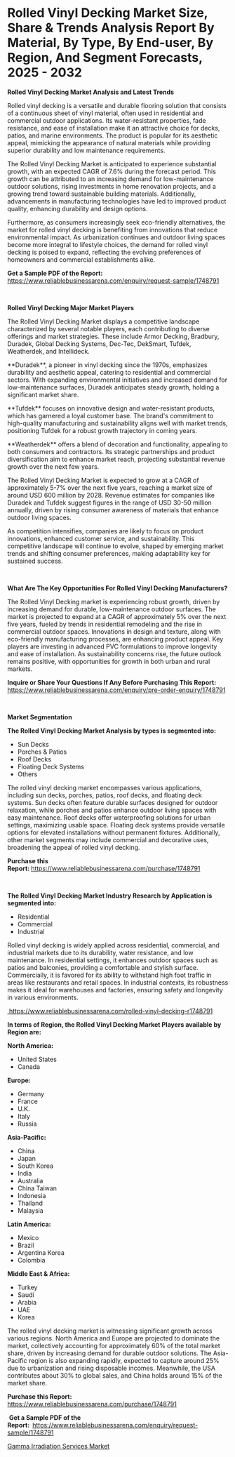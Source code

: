 <p><h1>Rolled Vinyl Decking Market Size, Share & Trends Analysis Report By Material, By Type, By End-user, By Region, And Segment Forecasts, 2025 - 2032</h1></p><p><strong>Rolled Vinyl Decking Market Analysis and Latest Trends</strong></p>
<p><p>Rolled vinyl decking is a versatile and durable flooring solution that consists of a continuous sheet of vinyl material, often used in residential and commercial outdoor applications. Its water-resistant properties, fade resistance, and ease of installation make it an attractive choice for decks, patios, and marine environments. The product is popular for its aesthetic appeal, mimicking the appearance of natural materials while providing superior durability and low maintenance requirements.</p><p>The Rolled Vinyl Decking Market is anticipated to experience substantial growth, with an expected CAGR of 7.6% during the forecast period. This growth can be attributed to an increasing demand for low-maintenance outdoor solutions, rising investments in home renovation projects, and a growing trend toward sustainable building materials. Additionally, advancements in manufacturing technologies have led to improved product quality, enhancing durability and design options.</p><p>Furthermore, as consumers increasingly seek eco-friendly alternatives, the market for rolled vinyl decking is benefiting from innovations that reduce environmental impact. As urbanization continues and outdoor living spaces become more integral to lifestyle choices, the demand for rolled vinyl decking is poised to expand, reflecting the evolving preferences of homeowners and commercial establishments alike.</p></p>
<p><strong>Get a Sample PDF of the Report:&nbsp;</strong> <a href="https://www.reliablebusinessarena.com/enquiry/request-sample/1748791?utm_campaign=2945&utm_medium=2&utm_source=Github&utm_content=ia&utm_term=07032025&utm_id=rolled-vinyl-decking">https://www.reliablebusinessarena.com/enquiry/request-sample/1748791</a></p>
<p>&nbsp;</p>
<p><strong>Rolled Vinyl Decking Major Market Players</strong></p>
<p><p>The Rolled Vinyl Decking Market displays a competitive landscape characterized by several notable players, each contributing to diverse offerings and market strategies. These include Armor Decking, Bradbury, Duradek, Global Decking Systems, Dec-Tec, DekSmart, Tufdek, Weatherdek, and Intellideck.</p><p>**Duradek**, a pioneer in vinyl decking since the 1970s, emphasizes durability and aesthetic appeal, catering to residential and commercial sectors. With expanding environmental initiatives and increased demand for low-maintenance surfaces, Duradek anticipates steady growth, holding a significant market share.</p><p>**Tufdek** focuses on innovative design and water-resistant products, which has garnered a loyal customer base. The brand's commitment to high-quality manufacturing and sustainability aligns well with market trends, positioning Tufdek for a robust growth trajectory in coming years.</p><p>**Weatherdek** offers a blend of decoration and functionality, appealing to both consumers and contractors. Its strategic partnerships and product diversification aim to enhance market reach, projecting substantial revenue growth over the next few years.</p><p>The Rolled Vinyl Decking Market is expected to grow at a CAGR of approximately 5-7% over the next five years, reaching a market size of around USD 600 million by 2028. Revenue estimates for companies like Duradek and Tufdek suggest figures in the range of USD 30-50 million annually, driven by rising consumer awareness of materials that enhance outdoor living spaces.</p><p>As competition intensifies, companies are likely to focus on product innovations, enhanced customer service, and sustainability. This competitive landscape will continue to evolve, shaped by emerging market trends and shifting consumer preferences, making adaptability key for sustained success.</p></p>
<p>&nbsp;</p>
<p><strong>What Are The Key Opportunities For Rolled Vinyl Decking Manufacturers?</strong></p>
<p><p>The Rolled Vinyl Decking market is experiencing robust growth, driven by increasing demand for durable, low-maintenance outdoor surfaces. The market is projected to expand at a CAGR of approximately 5% over the next five years, fueled by trends in residential remodeling and the rise in commercial outdoor spaces. Innovations in design and texture, along with eco-friendly manufacturing processes, are enhancing product appeal. Key players are investing in advanced PVC formulations to improve longevity and ease of installation. As sustainability concerns rise, the future outlook remains positive, with opportunities for growth in both urban and rural markets.</p></p>
<p><strong>Inquire or Share Your Questions If Any Before Purchasing This Report:</strong> <a href="https://www.reliablebusinessarena.com/enquiry/pre-order-enquiry/1748791?utm_campaign=2945&utm_medium=2&utm_source=Github&utm_content=ia&utm_term=07032025&utm_id=rolled-vinyl-decking">https://www.reliablebusinessarena.com/enquiry/pre-order-enquiry/1748791</a></p>
<p>&nbsp;</p>
<p><strong>Market Segmentation</strong></p>
<p><strong>The Rolled Vinyl Decking Market Analysis by types is segmented into:</strong></p>
<p><ul><li>Sun Decks</li><li>Porches & Patios</li><li>Roof Decks</li><li>Floating Deck Systems</li><li>Others</li></ul></p>
<p><p>The rolled vinyl decking market encompasses various applications, including sun decks, porches, patios, roof decks, and floating deck systems. Sun decks often feature durable surfaces designed for outdoor relaxation, while porches and patios enhance outdoor living spaces with easy maintenance. Roof decks offer waterproofing solutions for urban settings, maximizing usable space. Floating deck systems provide versatile options for elevated installations without permanent fixtures. Additionally, other market segments may include commercial and decorative uses, broadening the appeal of rolled vinyl decking.</p></p>
<p><strong>Purchase this Report:&nbsp;</strong><a href="https://www.reliablebusinessarena.com/purchase/1748791?utm_campaign=2945&utm_medium=2&utm_source=Github&utm_content=ia&utm_term=07032025&utm_id=rolled-vinyl-decking">https://www.reliablebusinessarena.com/purchase/1748791</a></p>
<p>&nbsp;</p>
<p><strong>The Rolled Vinyl Decking Market Industry Research by Application is segmented into:</strong></p>
<p><ul><li>Residential</li><li>Commercial</li><li>Industrial</li></ul></p>
<p><p>Rolled vinyl decking is widely applied across residential, commercial, and industrial markets due to its durability, water resistance, and low maintenance. In residential settings, it enhances outdoor spaces such as patios and balconies, providing a comfortable and stylish surface. Commercially, it is favored for its ability to withstand high foot traffic in areas like restaurants and retail spaces. In industrial contexts, its robustness makes it ideal for warehouses and factories, ensuring safety and longevity in various environments.</p></p>
<p><a href="https://www.reliablebusinessarena.com/rolled-vinyl-decking-r1748791?utm_campaign=2945&utm_medium=2&utm_source=Github&utm_content=ia&utm_term=07032025&utm_id=rolled-vinyl-decking">&nbsp;https://www.reliablebusinessarena.com/rolled-vinyl-decking-r1748791</a></p>
<p><strong>In terms of Region, the Rolled Vinyl Decking Market Players available by Region are:</strong></p>
<p>
    <p> <strong> North America: </strong>
        <ul>
            <li>United States</li>
            <li>Canada</li>
        </ul>
        </p> 
    <p> <strong> Europe: </strong>
        <ul>
            <li>Germany</li>
            <li>France</li>
            <li>U.K.</li>
            <li>Italy</li>
            <li>Russia</li>
        </ul>
        </p> 
    <p> <strong> Asia-Pacific: </strong>
        <ul>
            <li>China</li>
            <li>Japan</li>
            <li>South Korea</li>
            <li>India</li>
            <li>Australia</li>
            <li>China Taiwan</li>
            <li>Indonesia</li>
            <li>Thailand</li>
            <li>Malaysia</li>
        </ul>
        </p> 
    <p> <strong> Latin America: </strong>
        <ul>
            <li>Mexico</li>
            <li>Brazil</li>
            <li>Argentina Korea</li>
            <li>Colombia</li>
        </ul>
        </p> 
    <p> <strong> Middle East & Africa: </strong>
        <ul>
            <li>Turkey</li>
            <li>Saudi</li>
            <li>Arabia</li>
            <li>UAE</li>
            <li>Korea</li>
        </ul>
    </p>
    </p>
<p><p>The rolled vinyl decking market is witnessing significant growth across various regions. North America and Europe are projected to dominate the market, collectively accounting for approximately 60% of the total market share, driven by increasing demand for durable outdoor solutions. The Asia-Pacific region is also expanding rapidly, expected to capture around 25% due to urbanization and rising disposable incomes. Meanwhile, the USA contributes about 30% to global sales, and China holds around 15% of the market share.</p></p>
<p><strong>Purchase this Report: </strong><a href="https://www.reliablebusinessarena.com/purchase/1748791?utm_campaign=2945&utm_medium=2&utm_source=Github&utm_content=ia&utm_term=07032025&utm_id=rolled-vinyl-decking">https://www.reliablebusinessarena.com/purchase/1748791</a></p>
<p>&nbsp;<strong>Get a Sample PDF of the Report:&nbsp;&nbsp;</strong><a href="https://www.reliablebusinessarena.com/enquiry/request-sample/1748791?utm_campaign=2945&utm_medium=2&utm_source=Github&utm_content=ia&utm_term=07032025&utm_id=rolled-vinyl-decking">https://www.reliablebusinessarena.com/enquiry/request-sample/1748791</a></p>
<p><strong></strong></p>
<p><p><a href="https://github.com/saaindosya/Market-Research-Report-List-1/blob/main/gamma-irradiation-services-market.md?utm_campaign=2945&utm_medium=2&utm_source=Github&utm_content=ia&utm_term=07032025&utm_id=rolled-vinyl-decking">Gamma Irradiation Services Market</a></p></p>